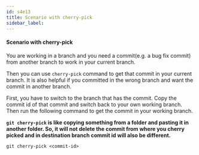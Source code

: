 ```yaml
---
id: s4e13
title: Scenario with cherry-pick
sidebar_label:
---
```



#### Scenario with cherry-pick

You are working in a branch and you need a commit(e.g. a bug fix commit) from another branch to work in your current branch.

Then you can use `cherry-pick` command to get that commit in your current branch. It is also helpful if you committed in the wrong branch and want the commit in another branch.

First, you have to switch to the branch that has the commit. Copy the commit id of that commit and switch back to your own working branch. Then run the following command to get the commit in your working branch.


**`git cherry-pick` is like copying something from a folder and pasting it in another folder. So, it will not delete the commit from where you cherry picked and in destination branch commit id will also be different.**

`git cherry-pick <commit-id>`
